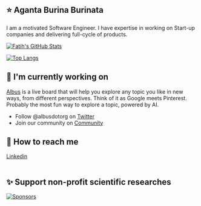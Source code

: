 ## ⭐ Aganta Burina Burinata

I am a motivated Software Engineer. I have expertise in working on Start-up companies and delivering full-cycle of products.

[![Fatih's GitHub Stats](https://github-readme-stats.vercel.app/api?username=fatihyildizhan&show_icons=true&count_private=true&theme=dark)](https://github.com/fatihyildizhan)

[![Top Langs](https://github-readme-stats.vercel.app/api/top-langs/?username=fatihyildizhan&layout=compact&theme=dark)](https://github.com/fatihyildizhan)

## 🤖 I'm currently working on

[Albus](https://albus.org) is a live board that will help you explore any topic you like in new ways, from different perspectives. Think of it as Google meets Pinterest. Probably the most fun way to explore a topic, powered by AI.

- Follow @albusdotorg on [Twitter](https://www.twitter.com/albusdotorg)
- Join our community on [Community](https://community.albus.org)

## 🐬 How to reach me

[Linkedin](https://linkedin.com/in/fatihyildizhan)
<br/>
<br/>

## ✨ Support non-profit scientific researches

<a href="https://github.com/sponsors/doxa-labs" target="_blank"><img src="https://img.shields.io/badge/Sponsors--_.svg?style=social&logo=github&logoColor=EA4AAA" alt="Sponsors"></a>
